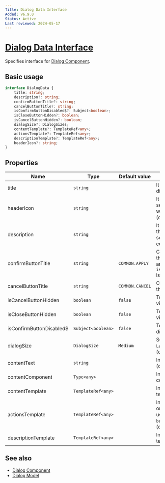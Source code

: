 ```yaml
---
Title: Dialog Data Interface
Added: v6.9.0
Status: Active
Last reviewed: 2024-05-17
---
```


# [Dialog Data Interface](../../../lib/content-services/src/lib/dialogs/dialog/dialog-data.interface.ts "Defined in dialog-data.interface.ts")

Specifies interface for [Dialog Component](../dialogs/dialog.md).

## Basic usage

```ts
interface DialogData {
    title: string;
    description?: string;
    confirmButtonTitle?: string;
    cancelButtonTitle?: string;
    isConfirmButtonDisabled$?: Subject<boolean>;
    isCloseButtonHidden?: boolean;
    isCancelButtonHidden?: boolean;
    dialogSize?: DialogSizes;
    contentTemplate?: TemplateRef<any>;
    actionsTemplate?: TemplateRef<any>;
    descriptionTemplate?: TemplateRef<any>;
    headerIcon?: string;
}
```

## Properties

| Name | Type | Default value | Description |
| ---- | ---- | ------------- | ----------- |
| title | `string` |    | It will be placed in the dialog title section. |
| headerIcon | `string` |    | It will be placed in header section. Should be used with Alert dialogs. (optional) |
| description | `string` |    | It will be placed first in the dialog content section. Non-scrollable content. (optional) |
| confirmButtonTitle | `string` | `COMMON.APPLY` | Confirmation action. After this, the dialog is closed and the `isConfirmButtonDisabled$` is set to `true`. (optional) |
| cancelButtonTitle | `string` | `COMMON.CANCEL` | Cancellation action. After this, the dialog is closed |
| isCancelButtonHidden | `boolean` | `false` | Toggles cancel button visibility. (optional) |
| isCloseButtonHidden | `boolean` | `false` | Toggles close button visibility. (optional) |
| isConfirmButtonDisabled$ | `Subject<boolean>` | `false` | Toggles confirm button disability. (optional) |
| dialogSize | `DialogSize` | `Medium` | Set dialog size. Can be `Large`, `Medium`, `Alert`. (optional) |
| contentText | `string` |    | Inserts a content text. (optional) |
| contentComponent | `Type<any>` |    | Inserts a content component. (optional) |
| contentTemplate | `TemplateRef<any>` |    | Inserts a content template. (optional) |
| actionsTemplate | `TemplateRef<any>` |    | Inserts a template styled on the left. Should be used for additional `mat-button` style buttons. (optional) |
| descriptionTemplate | `TemplateRef<any>` |    | Inserts a description template. (optional) |

## See also

- [Dialog Component](../dialogs/dialog.md)
- [Dialog Model](../models/dialog.model.md)
